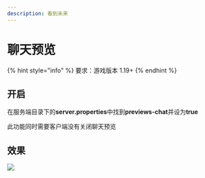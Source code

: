 ```yaml
---
description: 看到未来
---
```


# 聊天预览

{% hint style="info" %}
要求：游戏版本 1.19+
{% endhint %}

## 开启

在服务端目录下的**server.properties**中找到**previews-chat**并设为**true**

此功能同时需要客户端没有关闭聊天预览

## 效果

![](../.gitbook/assets/chatpreview.png)